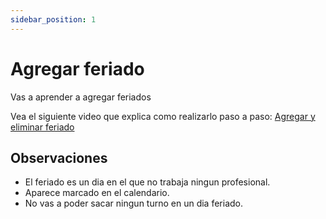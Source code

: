 ```yaml
---
sidebar_position: 1
---
```


# Agregar feriado 

Vas a aprender a agregar feriados

Vea el siguiente video que explica como realizarlo paso a paso: [Agregar y eliminar feriado](https://drive.google.com/file/d/1a54E2ZDF1pyBRPGwCpITBv6fux0rjSAJ/view)


## Observaciones

- El feriado es un dia en el que no trabaja ningun profesional.
- Aparece marcado en el calendario.
- No vas a poder sacar ningun turno en un dia feriado.